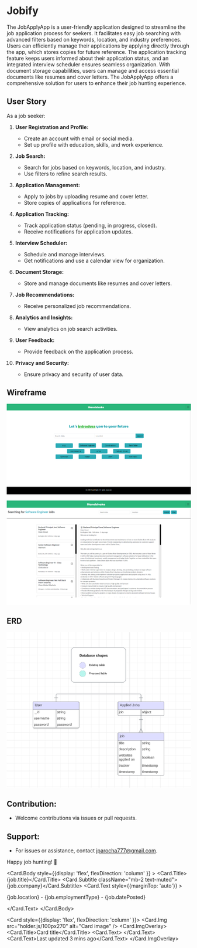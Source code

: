 # Jobify
The JobApplyApp is a user-friendly application designed to streamline the job application process for seekers. It facilitates easy job searching with advanced filters based on keywords, location, and industry preferences. Users can efficiently manage their applications by applying directly through the app, which stores copies for future reference. The application tracking feature keeps users informed about their application status, and an integrated interview scheduler ensures seamless organization. With document storage capabilities, users can manage and access essential documents like resumes and cover letters. The JobApplyApp offers a comprehensive solution for users to enhance their job hunting experience.

## User Story

As a job seeker:

1. **User Registration and Profile:**
   - Create an account with email or social media.
   - Set up profile with education, skills, and work experience.

2. **Job Search:**
   - Search for jobs based on keywords, location, and industry.
   - Use filters to refine search results.

3. **Application Management:**
   - Apply to jobs by uploading resume and cover letter.
   - Store copies of applications for reference.

4. **Application Tracking:**
   - Track application status (pending, in progress, closed).
   - Receive notifications for application updates.

5. **Interview Scheduler:**
   - Schedule and manage interviews.
   - Get notifications and use a calendar view for organization.

6. **Document Storage:**
   - Store and manage documents like resumes and cover letters.

7. **Job Recommendations:**
   - Receive personalized job recommendations.

8. **Analytics and Insights:**
   - View analytics on job search activities.

9. **User Feedback:**
   - Provide feedback on the application process.

10. **Privacy and Security:**
    - Ensure privacy and security of user data.

## Wireframe

![alt text](public/photos/homepage.png)

![alt text](public/photos/page.png)

## ERD

![alt text](public/photos/ERD.png)


## Contribution:

- Welcome contributions via issues or pull requests.

## Support:

- For issues or assistance, contact jparocha777@gmail.com.

Happy job hunting! 🚀


<Card.Body style={{display: 'flex', flexDirection: 'column' }} >
   <Card.Title>{job.title}</Card.Title>
   <Card.Subtitle className="mb-2 text-muted">{job.company}</Card.Subtitle>
   <Card.Text style={{marginTop: 'auto'}} >
      <p className='smallTextCard'>{job.location} - {job.employmentType} - {job.datePosted}</p>
   </Card.Text>
   </Card.Body>
</Card>

<Card style={{display: 'flex', flexDirection: 'column' }}>
  <Card.Img src="holder.js/100px270" alt="Card image" />
  <Card.ImgOverlay>
    <Card.Title>Card title</Card.Title>
    <Card.Text>
    </Card.Text>
    <Card.Text>Last updated 3 mins ago</Card.Text>
  </Card.ImgOverlay>
</Card>
